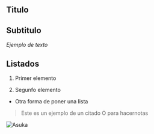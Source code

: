 ## Titulo

## Subtitulo

_Ejemplo de texto_

## Listados

1. Primer elemento

2. Segunfo elemento
- Otra forma de poner una lista

> Este es un ejemplo de un citado O para hacernotas

![Asuka](https://wallhaven.cc/w/1k8lmg)
